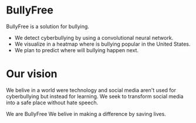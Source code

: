 # BullyFree

BullyFree is a solution for bullying.
  - We detect cyberbullying by using a convolutional neural network. 
  - We visualize in a heatmap where is bullying popular in the United States.
  - We plan to predict where will bullying happen next.

# Our vision
We belive in a world were technology and social media aren't used for cyberbullying but instead for learning. We seek to transform  social media into a safe place without hate speech. 

We are BullyFree
We belive in making a difference by saving lives. 
